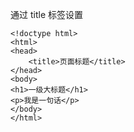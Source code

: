 
通过 title 标签设置

```
<!doctype html>
<html>
<head>
    <title>页面标题</title>
</head>
<body>
<h1>一级大标题</h1>
<p>我是一句话</p>
</body>
</html>
```

